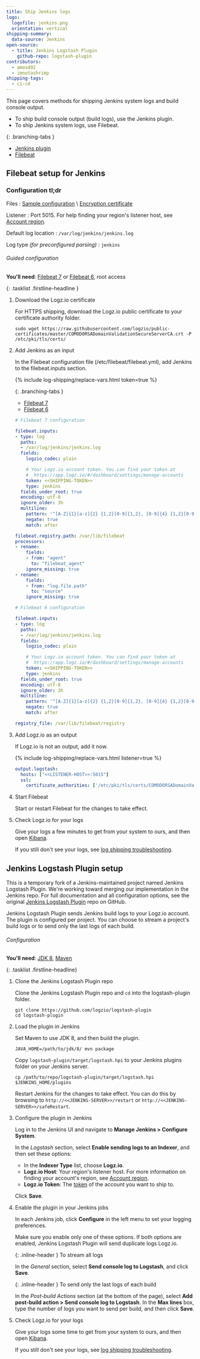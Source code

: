 ```yaml
---
title: Ship Jenkins logs
logo:
  logofile: jenkins.png
  orientation: vertical
shipping-summary:
  data-source: Jenkins
open-source:
  - title: Jenkins Logstash Plugin
    github-repo: logstash-plugin
contributors:
  - amosd92
  - imnotashrimp
shipping-tags:
  - ci-cd
---
```


This page covers methods for shipping Jenkins system logs and build console output.

* To ship build console output (build logs), use the Jenkins plugin.
* To ship Jenkins system logs, use Filebeat.

<div class="branching-container">

{: .branching-tabs }
  * [Jenkins plugin](#jenkins-plugin-config)
  * [Filebeat](#filebeat-config)

<div id="filebeat-config">

## Filebeat setup for Jenkins

<div class="accordion">

### Configuration tl;dr

<div>

Files
: [Sample configuration](https://raw.githubusercontent.com/logzio/logz-docs/master/shipping-config-samples/logz-filebeat-config.yml) \\
  [Encryption certificate](https://raw.githubusercontent.com/logzio/public-certificates/master/COMODORSADomainValidationSecureServerCA.crt)

Listener
: Port 5015.
  For help finding your region's listener host, see [Account region]({{site.baseurl}}/user-guide/accounts/account-region.html).

Default log location
: `/var/log/jenkins/jenkins.log`

Log type _\(for preconfigured parsing\)_
: `jenkins`

</div>

</div>

###### Guided configuration

**You'll need**:
[Filebeat 7](https://www.elastic.co/guide/en/beats/filebeat/current/filebeat-installation.html) or
[Filebeat 6](https://www.elastic.co/guide/en/beats/filebeat/6.7/filebeat-installation.html),
root access

{: .tasklist .firstline-headline }
1. Download the Logz.io certificate

    For HTTPS shipping, download the Logz.io public certificate to your certificate authority folder.

    ```shell
    sudo wget https://raw.githubusercontent.com/logzio/public-certificates/master/COMODORSADomainValidationSecureServerCA.crt -P /etc/pki/tls/certs/
    ```

2. Add Jenkins as an input

    In the Filebeat configuration file (/etc/filebeat/filebeat.yml), add Jenkins to the filebeat.inputs section.

    {% include log-shipping/replace-vars.html token=true %}

    <div class="branching-container">

    {: .branching-tabs }
    * [Filebeat 7](#filebeat-7-code)
    * [Filebeat 6](#filebeat-6-code)

    <div id="filebeat-7-code">

    ```yaml
    # Filebeat 7 configuration

    filebeat.inputs:
    - type: log
      paths:
      - /var/log/jenkins/jenkins.log
      fields:
        logzio_codec: plain

        # Your Logz.io account token. You can find your token at
        #  https://app.logz.io/#/dashboard/settings/manage-accounts
        token: <<SHIPPING-TOKEN>>
        type: jenkins
      fields_under_root: true
      encoding: utf-8
      ignore_older: 3h
      multiline:
        pattern: '^[A-Z]{1}[a-z]{2} {1,2}[0-9]{1,2}, [0-9]{4} {1,2}[0-9]{1,2}:[0-9]{2}:[0-9]{2}'
        negate: true
        match: after

    filebeat.registry.path: /var/lib/filebeat
    processors:
    - rename:
        fields:
        - from: "agent"
          to: "filebeat_agent"
        ignore_missing: true
    - rename:
        fields:
        - from: "log.file.path"
          to: "source"
        ignore_missing: true
    ```

    </div>

    <div id="filebeat-6-code">

    ```yaml
    # Filebeat 6 configuration

    filebeat.inputs:
    - type: log
      paths:
      - /var/log/jenkins/jenkins.log
      fields:
        logzio_codec: plain

        # Your Logz.io account token. You can find your token at
        #  https://app.logz.io/#/dashboard/settings/manage-accounts
        token: <<SHIPPING-TOKEN>>
        type: jenkins
      fields_under_root: true
      encoding: utf-8
      ignore_older: 3h
      multiline:
        pattern: '^[A-Z]{1}[a-z]{2} {1,2}[0-9]{1,2}, [0-9]{4} {1,2}[0-9]{1,2}:[0-9]{2}:[0-9]{2}'
        negate: true
        match: after

    registry_file: /var/lib/filebeat/registry
    ```

    </div>

3. Add Logz.io as an output

    If Logz.io is not an output, add it now.

    {% include log-shipping/replace-vars.html listener=true %}

    ```yaml
    output.logstash:
      hosts: ["<<LISTENER-HOST>>:5015"]
      ssl:
        certificate_authorities: ['/etc/pki/tls/certs/COMODORSADomainValidationSecureServerCA.crt']
    ```

4. Start Filebeat

    Start or restart Filebeat for the changes to take effect.

5. Check Logz.io for your logs

    Give your logs a few minutes to get from your system to ours, and then open [Kibana](https://app.logz.io/#/dashboard/kibana).

    If you still don't see your logs, see [log shipping troubleshooting]({{site.baseurl}}/user-guide/log-shipping/log-shipping-troubleshooting.html).

</div>

<div id="jenkins-plugin-config">

## Jenkins Logstash Plugin setup

<div class="info-box note">

  This is a temporary fork of a Jenkins-maintained project named Jenkins Logstash Plugin.
  We're working toward merging our implementation in the Jenkins repo.
  For full documentation and all configuration options, see the original [Jenkins Logstash Plugin](https://github.com/jenkinsci/logstash-plugin) repo on GitHub.

</div>

Jenkins Logstash Plugin sends Jenkins build logs to your Logz.io account.
The plugin is configured per project.
You can choose to stream a project's build logs or to send only the last logs of each build.


###### Configuration

**You'll need**:
[JDK 8](https://www.oracle.com/technetwork/java/javase/downloads/jdk8-downloads-2133151.html),
[Maven](https://maven.apache.org/install.html)

{: .tasklist .firstline-headline}
1. Clone the Jenkins Logstash Plugin repo

    Clone the Jenkins Logstash Plugin repo and `cd` into the logstash-plugin folder.

    ```shell
    git clone https://github.com/logzio/logstash-plugin
    cd logstash-plugin
    ```

2. Load the plugin in Jenkins

    Set Maven to use JDK 8, and then build the plugin.

    ```shell
    JAVA_HOME=/path/to/jdk/8/ mvn package
    ```

    Copy `logstash-plugin/target/logstash.hpi` to your Jenkins plugins folder on your Jenkins server.

    ```shell
    cp /path/to/repo/logstash-plugin/target/logstash.hpi $JENKINS_HOME/plugins
    ```

    Restart Jenkins for the changes to take effect.
    You can do this by browsing to `http://<<JENKINS-SERVER>>/restart` or `http://<<JENKINS-SERVER>>/safeRestart`.

3. Configure the plugin in Jenkins

    Log in to the Jenkins UI and navigate to **Manage Jenkins > Configure System**.

    In the _Logstash_ section, select **Enable sending logs to an Indexer**, and then set these options:

    * In the **Indexer Type** list, choose **Logz.io**.
    * **Logz.io Host**: Your region's listener host.
      For more information on finding your account's region, see [Account region](https://docs.logz.io/user-guide/accounts/account-region.html).
    * **Logz.io Token**: The [token](https://app.logz.io/#/dashboard/settings/general) of the account you want to ship to.

    Click **Save**.

4. Enable the plugin in your Jenkins jobs

    In each Jenkins job, click **Configure** in the left menu to set your logging preferences.

    <div class="info-box important">

      Make sure you enable only one of these options.
      If both options are enabled, Jenkins Logstash Plugin will send duplicate logs Logz.io.

    </div>

    {: .inline-header }
    To stream all logs

    In the _General_ section, select **Send console log to Logstash**, and click **Save**.

    {: .inline-header }
    To send only the last logs of each build

    In the _Post-build Actions_ section (at the bottom of the page), select **Add post-build action > Send console log to Logstash**.
    In the **Max lines** box, type the number of logs you want to send per build, and then click **Save**.

5. Check Logz.io for your logs

      Give your logs some time to get from your system to ours, and then open [Kibana](https://app.logz.io/#/dashboard/kibana).

      If you still don't see your logs, see [log shipping troubleshooting](https://docs.logz.io/user-guide/log-shipping/log-shipping-troubleshooting.html).

</div>

</div>